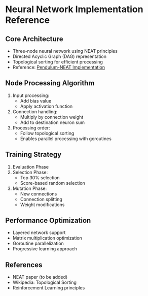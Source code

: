 # Neural Network Implementation Reference

## Core Architecture
- Three-node neural network using NEAT principles
- Directed Acyclic Graph (DAG) representation
- Topological sorting for efficient processing
- Reference: [Pendulum-NEAT Implementation](https://github.com/johnBuffer/Pendulum-NEAT)

## Node Processing Algorithm
1. Input processing:
   - Add bias value
   - Apply activation function
2. Connection handling:
   - Multiply by connection weight
   - Add to destination neuron sum
3. Processing order:
   - Follow topological sorting
   - Enables parallel processing with goroutines

## Training Strategy
1. Evaluation Phase
2. Selection Phase:
   - Top 30% selection
   - Score-based random selection
3. Mutation Phase:
   - New connections
   - Connection splitting
   - Weight modifications

## Performance Optimization
- Layered network support
- Matrix multiplication optimization
- Goroutine parallelization
- Progressive learning approach

## References
- NEAT paper (to be added)
- Wikipedia: Topological Sorting
- Reinforcement Learning principles